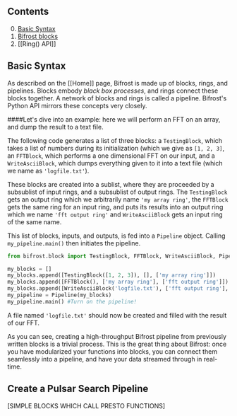 ## Contents

0. [Basic Syntax](#syntax)
1. [Bifrost blocks](#blocks)
4. [[Ring() API]]

## <a name="syntax">Basic Syntax</a>

As described on the [[Home]] page, Bifrost is made up of blocks, rings, and pipelines. Blocks embody *black box processes*, and rings connect these blocks together. A network of blocks and rings is called a pipeline. Bifrost's Python API mirrors these concepts very closely. 

####Let's dive into an example: here we will perform an FFT on an array, and dump the result to a text file.

The following code generates a list of three blocks: a `TestingBlock`, which takes a list of numbers during its initialization (which we give as `[1, 2, 3]`, an `FFTBlock`, which performs a one dimensional FFT on our input, and a `WriteAsciiBlock`, which dumps everything given to it into a text file (which we name as `'logfile.txt'`).


These blocks are created into a sublist, where they are proceeded by a subsublist of input rings, and a subsublist of output rings. The `TestingBlock` gets an output ring which we arbitrarily name `'my array ring'`, the `FFTBlock` gets the same ring for an input ring, and puts its results into an output ring which we name `'fft output ring'` and `WriteAsciiBlock` gets an input ring of the same name. 

This list of blocks, inputs, and outputs, is fed into a `Pipeline` object. Calling `my_pipeline.main()` then initiates the pipeline. 

```python
from bifrost.block import TestingBlock, FFTBlock, WriteAsciiBlock, Pipeline

my_blocks = []
my_blocks.append([TestingBlock([1, 2, 3]), [], ['my array ring']])
my_blocks.append([FFTBlock(), ['my array ring'], ['fft output ring']])
my_blocks.append([WriteAsciiBlock('logfile.txt'), ['fft output ring'], []])
my_pipeline = Pipeline(my_blocks)
my_pipeline.main() #Turn on the pipeline!
```

A file named `'logfile.txt'` should now be created and filled with the result of our FFT. 

As you can see, creating a high-throughput Bifrost pipeline from previously written blocks is a trivial process. This is the great thing about Bifrost: once you have modularized your functions into blocks, you can connect them seamlessly into a pipeline, and have your data streamed through in real-time. 

## <a name="pulsarsearch">Create a Pulsar Search Pipeline</a>

[SIMPLE BLOCKS WHICH CALL PRESTO FUNCTIONS]